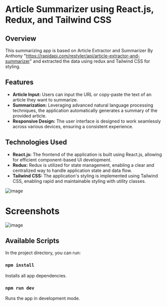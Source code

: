 # Article Summarizer using React.js, Redux, and Tailwind CSS

## Overview
This summarizing app is based on Article Extractor and Summarizer By Anthony "https://rapidapi.com/restyler/api/article-extractor-and-summarizer" and 
extracted the data using redux and Tailwind CSS for styling. 


## Features
- **Article Input:** Users can input the URL or copy-paste the text of an article they want to summarize.
- **Summarization:** Leveraging advanced natural language processing techniques, the application automatically generates a summary of the provided article.
- **Responsive Design:** The user interface is designed to work seamlessly across various devices, ensuring a consistent experience.


## Technologies Used
- **React.js:** The frontend of the application is built using React.js, allowing for efficient component-based UI development.
- **Redux:** Redux is utilized for state management, enabling a clear and centralized way to handle application state and data flow.
- **Tailwind CSS:** The application's styling is implemented using Tailwind CSS, enabling rapid and maintainable styling with utility classes.

![image](https://github.com/M7zain/SumUp/assets/99236670/4816641b-b32f-42c0-8e71-c599b580084a)



# Screenshots 

![image](https://github.com/M7zain/SumUp/assets/99236670/e86f11c4-0d56-434e-976f-960826151fe5)



## Available Scripts

In the project directory, you can run:

### `npm install`

Installs all app dependencies.

### `npm run dev `

Runs the app in development mode.
